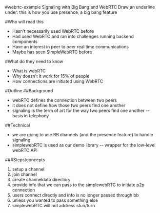 #webrtc-example
Signaling with Big Bang and WebRTC
Draw an underline under: this is how you use presence, a big bang feature

#Who will read this
- Hasn't necessarily used WebRTC before
- Had used WebRTC and ran into challenges running backend components
- Have an interest in peer to peer real time communications
- Maybe has seen SimpleWebRTC before

#What do they need to know
- What is webRTC
- Why doesn't it work for 15% of people
- How connections are initiated using WebRTC

#Outline
##Background
- webRTC defines the connection between two peers
- it does not define how those two peers find one another
- signaling is the term of art for the way two peers find one another
-- basis in telephony
 
##Technical
- we are going to use BB channels (and the presence feature) to handle signaling
- simplewebRTC is used as our demo library
-- wrapper for the low-level webRTC API

###Steps/concepts

1. setup a channel
2. join channel
3. create channeldata directory
4. provide info that we can pass to the simplewebRTC to initiate p2p connection
5. users connect directly and info is no longer passed through bb
6. unless you wanted to pass something else
7. simplewebRTC will not address stun/turn
